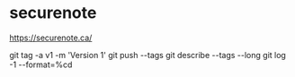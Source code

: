 # securenote


https://securenote.ca/





git tag -a v1 -m 'Version 1'
git push --tags
git describe --tags --long
git log -1 --format=%cd 